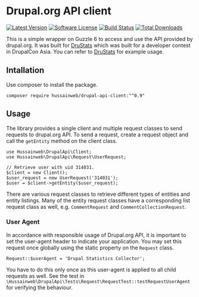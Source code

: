 # Drupal.org API client

[![Latest Version](https://img.shields.io/github/release/hussainweb/drupal-api-client.svg?style=flat-square)](https://github.com/hussainweb/drupal-api-client/releases)
[![Software License](https://img.shields.io/badge/license-GPLv2-brightgreen.svg?style=flat-square)](LICENSE.md)
[![Build Status](https://img.shields.io/travis/hussainweb/drupal-api-client/master.svg?style=flat-square)](https://travis-ci.org/hussainweb/drupal-api-client)
[![Total Downloads](https://img.shields.io/packagist/dt/hussainweb/drupal-api-client.svg?style=flat-square)](https://packagist.org/packages/hussainweb/drupal-api-client)


This is a simple wrapper on Guzzle 6 to access and use the API provided by drupal.org. It was built for [DruStats](https://github.com/hussainweb/drupal-stats) which was built for a developer contest in DrupalCon Asia. You can refer to [DruStats](https://github.com/hussainweb/drupal-stats) for example usage.

## Intallation

Use composer to install the package.

    composer require hussainweb/drupal-api-client:"^0.9"

## Usage

The library provides a single client and multiple request classes to send requests to drupal.org API. To send a request, create a request object and call the `getEntity` method on the client class.

    use Hussainweb\DrupalApi\Client;
    use Hussainweb\DrupalApi\Request\UserRequest;

    // Retrieve user with uid 314031.
    $client = new Client();
    $user_request = new UserRequest('314031');
    $user = $client->getEntity($user_request);

There are various request classes to retrieve different types of entities and entity listings. Many of the entity request classes have a corresponding list request class as well, e.g. `CommentRequest` and `CommentCollectionRequest`.

### User Agent

In accordance with responsible usage of Drupal.org API, it is important to set the user-agent header to indicate your application. You may set this request once globally using the static property on the `Request` class.

    Request::$userAgent = 'Drupal Statistics Collector';

You have to do this only once as this user-agent is applied to all child requests as well. See the test in `\Hussainweb\DrupalApi\Tests\Request\RequestTest::testRequestUserAgent` for verifying the behaviour.
